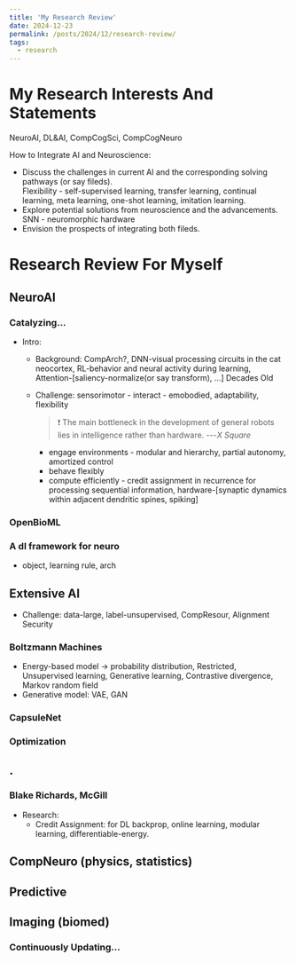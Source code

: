 ```yaml
---
title: 'My Research Review'
date: 2024-12-23
permalink: /posts/2024/12/research-review/
tags:
  - research
---
```


<!--more-->

# My Research Interests And Statements
NeuroAI, DL&AI, CompCogSci, CompCogNeuro  

How to Integrate AI and Neuroscience:
* Discuss the challenges in current AI and the corresponding solving pathways (or say fileds).  
Flexibility - self-supervised learning, transfer learning, continual learning, meta learning, one-shot learning, imitation learning.  
* Explore potential solutions from neuroscience and the advancements.  
SNN - neuromorphic hardware  
* Envision the prospects of integrating both fileds.



# Research Review For Myself
## NeuroAI 
### Catalyzing...
* Intro: 
	* Background: CompArch?, DNN-visual processing circuits in the cat neocortex, RL-behavior and neural activity during learning, Attention-[saliency-normalize(or say transform), ...] Decades Old 
	* Challenge: sensorimotor - interact - emobodied, adaptability, flexibility
		> &#10071; The main bottleneck in the development of general robots lies in intelligence rather than hardware. ---<cite>X Square</cite>
	
		* engage environments - modular and hierarchy, partial autonomy, amortized control
		* behave flexibly
		* compute efficiently - credit assignment in recurrence for processing sequential information, hardware-[synaptic dynamics within adjacent dendritic spines, spiking]

### OpenBioML
### A dl framework for neuro
* object, learning rule, arch

## Extensive AI 
* Challenge: data-large, label-unsupervised, CompResour, Alignment Security

### Boltzmann Machines
* Energy-based model -> probability distribution, Restricted, Unsupervised learning, Generative learning, Contrastive divergence, Markov random field
* Generative model: VAE, GAN
### CapsuleNet
### Optimization

## .
### Blake Richards, McGill
* Research:
	* Credit Assignment: for DL backprop, online learning, modular learning, differentiable-energy.
		

## CompNeuro (physics, statistics)

## Predictive

## Imaging (biomed)

### Continuously Updating...
